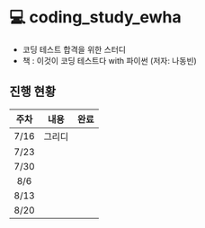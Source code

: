 # 💻 coding_study_ewha

* 코딩 테스트 합격을 위한 스터디
* 책 : 이것이 코딩 테스트다 with 파이썬 (저자: 나동빈)

## 진행 현황

|주차|내용|완료|
|:---:|:------:|:---:|
|7/16|그리디||
|7/23|||
|7/30||
|8/6||
|8/13||
|8/20||

